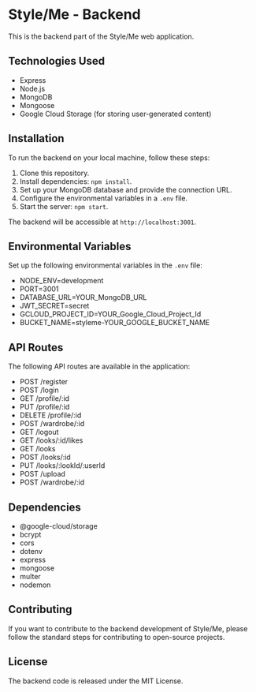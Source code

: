 # Style/Me - Backend

This is the backend part of the Style/Me web application.

## Technologies Used

- Express
- Node.js
- MongoDB
- Mongoose
- Google Cloud Storage (for storing user-generated content)

## Installation

To run the backend on your local machine, follow these steps:

1. Clone this repository.
2. Install dependencies: `npm install`.
3. Set up your MongoDB database and provide the connection URL.
4. Configure the environmental variables in a `.env` file.
5. Start the server: `npm start`.

The backend will be accessible at `http://localhost:3001`.

## Environmental Variables

Set up the following environmental variables in the `.env` file:

- NODE_ENV=development
- PORT=3001
- DATABASE_URL=YOUR_MongoDB_URL
- JWT_SECRET=secret
- GCLOUD_PROJECT_ID=YOUR_Google_Cloud_Project_Id
- BUCKET_NAME=styleme-YOUR_GOOGLE_BUCKET_NAME

## API Routes

The following API routes are available in the application:

- POST /register
- POST /login
- GET /profile/:id
- PUT /profile/:id
- DELETE /profile/:id
- POST /wardrobe/:id
- GET /logout
- GET /looks/:id/likes
- GET /looks
- POST /looks/:id
- PUT /looks/:lookId/:userId
- POST /upload
- POST /wardrobe/:id

## Dependencies

- @google-cloud/storage
- bcrypt
- cors
- dotenv
- express
- mongoose
- multer
- nodemon

## Contributing

If you want to contribute to the backend development of Style/Me, please follow the standard steps for contributing to open-source projects.

## License

The backend code is released under the MIT License.

